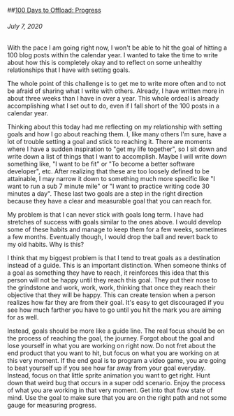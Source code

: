 ##[100 Days to Offload: Progress](/post/7_100_days_offload_progress)
###### July 7, 2020

With the pace I am going right now, I won't be able to hit the goal of hitting a
100 blog posts within the calendar year. I wanted to take the time to write
about how this is completely okay and to reflect on some unhealthy relationships
that I have with setting goals.

The whole point of this challenge is to get me to write more often and to not be
afraid of sharing what I write with others. Already, I have written more in
about three weeks than I have in over a year. This whole ordeal is already
accomplishing what I set out to do, even if I fall short of the 100 posts in a
calendar year.

Thinking about this today had me reflecting on my relationship with setting
goals and how I go about reaching them. I, like many others I'm sure, have a lot
of trouble setting a goal and stick to reaching it. There are moments where I
have a sudden inspiration to "get my life together", so I sit down and write
down a list of things that I want to accomplish. Maybe I will write down
something like, "I want to be fit" or "To become a better software developer",
etc. After realizing that these are too loosely defined to be attainable, I may
narrow it down to something much more specific like "I want to run a sub 7
minute mile" or "I want to practice writing code 30 minutes a day". These last
two goals are a step in the right direction because they have a clear and
measurable goal that you can reach for.

My problem is that I can never stick with goals long term. I have had stretches
of success with goals similar to the ones above. I would develop some of these
habits and manage to keep them for a few weeks, sometimes a few months.
Eventually though, I would drop the ball and revert back to my old habits. Why
is this?

I think that my biggest problem is that I tend to treat goals as a destination
instead of a guide. This is an important distinction. When someone thinks of a
goal as something they have to reach, it reinforces this idea that this person
will not be happy until they reach this goal. They put their nose to the
grindstone and work, work, work, thinking that once they reach their objective
that they will be happy. This can create tension when a person realizes how far
they are from their goal. It's easy to get discouraged if you see how much
farther you have to go until you hit the mark you are aiming for as well.

Instead, goals should be more like a guide line. The real focus should be on the
process of reaching the goal, the journey. Forgot about the goal and lose
yourself in what you are working on right now. Do not fret about the end product
that you want to hit, but focus on what you are working on at this very moment.
If the end goal is to program a video game, you are going to beat yourself up if
you see how far away from your goal everyday. Instead, focus on that little
sprite animation you want to get right. Hunt down that weird bug that occurs in
a super odd scenario. Enjoy the process of what you are working in that very
moment. Get into that flow state of mind. Use the goal to make sure that you are
on the right path and not some gauge for measuring progress.
